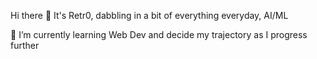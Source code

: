 Hi there 👋
It's Retr0, dabbling in a bit of everything everyday,
AI/ML

🌱 I’m currently learning Web Dev
and decide my trajectory as I progress further
